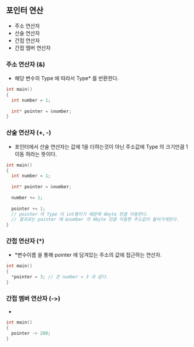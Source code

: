 ## 포인터 연산
- 주소 연산자
- 산술 연산자
- 간접 연산자
- 간접 멤버 연산자

### 주소 연산자 (&)
- 해당 변수의 Type 에 따라서 Type* 를 반환한다.

```C++
int main()
{
  int number = 1;
  
  int* pointer = &number;
}
```
### 산술 연산자 (+, -)
- 포인터에서 산술 연산자는 값에 1을 더하는것이 아닌 주소값에 Type 의 크기만큼 1 이동 하라는 뜻이다.

```C++
int main()
{
  int number = 1;
  
  int* pointer = &number;
  
  number += 1;
  
  pointer += 1;
  // pointer 의 Type 이 int형이기 때문에 4byte 만큼 이동한다.
  // 결과로는 pointer 에 &number 의 4byte 만큼 이동한 주소값이 들어가게된다.
}
```

### 간접 연산자 (*)
- *변수이름 을 통해 pointer 에 담겨있는 주소의 값에 접근하는 연산자.

```C++
int main()
{
  *pointer = 3; // 은 number = 3 과 같다.
}
```

### 간접 멤버 연산자 (->)
- 

```C++
int main()
{
  pointer -> 200;
}
```
